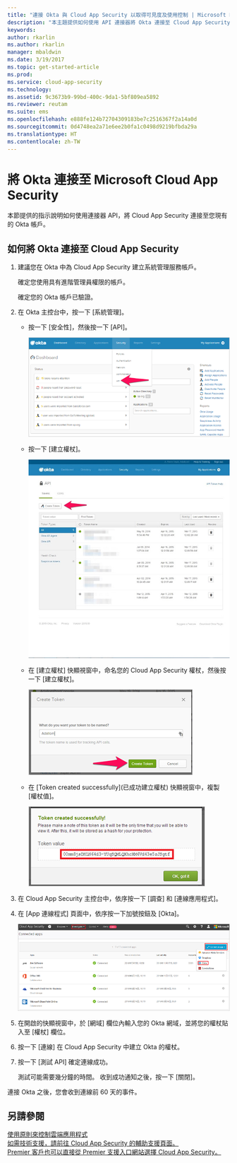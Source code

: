 ```yaml
---
title: "連接 Okta 與 Cloud App Security 以取得可見度及使用控制 | Microsoft Docs"
description: "本主題提供如何使用 API 連接器將 Okta 連接至 Cloud App Security 的資訊。"
keywords: 
author: rkarlin
ms.author: rkarlin
manager: mbaldwin
ms.date: 3/19/2017
ms.topic: get-started-article
ms.prod: 
ms.service: cloud-app-security
ms.technology: 
ms.assetid: 9c3673b9-99bd-400c-9da1-5bf809ea5892
ms.reviewer: reutam
ms.suite: ems
ms.openlocfilehash: e888fe124b72704309183be7c2516367f2a14a0d
ms.sourcegitcommit: 0d4748ea2a71e6ee2b0fa1c0498d9219bfbda29a
ms.translationtype: HT
ms.contentlocale: zh-TW
---
```

# <a name="connect-okta-to-microsoft-cloud-app-security"></a>將 Okta 連接至 Microsoft Cloud App Security
本節提供的指示說明如何使用連接器 API，將 Cloud App Security 連接至您現有的 Okta 帳戶。  
  
## <a name="how-to-connect-okta-to-cloud-app-security"></a>如何將 Okta 連接至 Cloud App Security  
  
1.  建議您在 Okta 中為 Cloud App Security 建立系統管理服務帳戶。  
  
     確定您使用具有進階管理員權限的帳戶。  
  
     確定您的 Okta 帳戶已驗證。  
  
2.  在 Okta 主控台中，按一下 [系統管理]。  
  
    -   按一下 [安全性]，然後按一下 [API]。  
  
         ![Okta API](./media/okta-api.png "Okta API")  
  
    -   按一下 [建立權杖]。  
  
         ![Okta 建立權杖](./media/okta-createtoken.jpg "Okta 建立權杖")  
  
    -   在 [建立權杖] 快顯視窗中，命名您的 Cloud App Security 權杖，然後按一下 [建立權杖]。  
  
         ![Okta 權杖快顯視窗](./media/okta-token-popup.png "Okta 權杖快顯視窗")  
  
    -   在 [Token created successfully]\(已成功建立權杖) 快顯視窗中，複製 [權杖值]。  
  
         ![Okta 權杖值](./media/okta-token-value.png "Okta 權杖值")  
  
3.  在 Cloud App Security 主控台中，依序按一下 [調查] 和 [連線應用程式]。  
  
4.  在 [App 連線程式] 頁面中，依序按一下加號按鈕及 [Okta]。  
  
     ![連接 Okta](./media/connect-okta.png "連接 Okta")  
  
5.  在開啟的快顯視窗中，於 [網域] 欄位內輸入您的 Okta 網域，並將您的權杖貼入至 [權杖] 欄位。  
  
6.  按一下 [連線] 在 Cloud App Security 中建立 Okta 的權杖。  
  
7.  按一下 [測試 API] 確定連線成功。  
  
     測試可能需要幾分鐘的時間。 收到成功通知之後，按一下 [關閉]。  
  
連接 Okta 之後，您會收到連線前 60 天的事件。
  
## <a name="see-also"></a>另請參閱  
[使用原則來控制雲端應用程式](control-cloud-apps-with-policies.md)   
[如需技術支援，請前往 Cloud App Security 的輔助支援頁面。](http://support.microsoft.com/oas/default.aspx?prid=16031)   
[Premier 客戶也可以直接從 Premier 支援入口網站選擇 Cloud App Security。](https://premier.microsoft.com/)  
  
  
